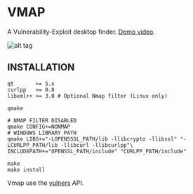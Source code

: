 # VMAP

A Vulnerability-Exploit desktop finder. [Demo video](https://streamable.com/t2uld).

![alt tag](https://image.ibb.co/nK2ppv/vmap.png)

## INSTALLATION

```shell
qt       >= 5.x
curlpp   >= 0.8
libxml++ >= 3.0 # Optional Nmap filter (Linux only)
```

```shell
qmake

# NMAP FILTER DISABLED
qmake CONFIG+=NONMAP 
# WINDOWS LIBRARY PATH
qmake LIBS+="-LOPENSSSL_PATH/lib -llibcrypto -llibssl" "-LCURLPP_PATH/lib -llibcurl -llibcurlpp"\
INCLUDEPATH+="OPENSSL_PATH/include" "CURLPP_PATH/include"

make
make install
```

Vmap use the [vulners](https://vulners.com/api/v3/) API.
